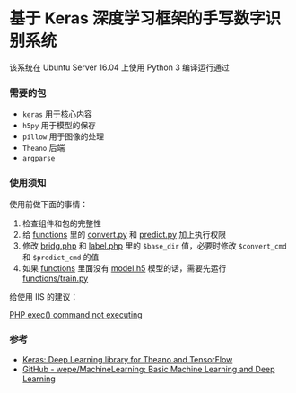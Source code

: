 # 基于 Keras 深度学习框架的手写数字识别系统

该系统在 Ubuntu Server 16.04 上使用 Python 3 编译运行通过

### 需要的包

* `keras` 用于核心内容
* `h5py` 用于模型的保存
* `pillow` 用于图像的处理
* `Theano` 后端
* `argparse`

### 使用须知

使用前做下面的事情：

1. 检查组件和包的完整性
2. 给 [functions](/functions) 里的 [convert.py](/functions/convert.py) 和 [predict.py](/functions/predict.py) 加上执行权限
2. 修改 [bridg.php](/bridg.php) 和 [label.php](/label.php) 里的 `$base_dir` 值，必要时修改 `$convert_cmd` 和 `$predict_cmd` 的值
3. 如果 [functions](/functions) 里面没有 [model.h5](/functions/model.h5) 模型的话，需要先运行 [functions/train.py](/functions/train.py)

给使用 IIS 的建议：

[PHP exec() command not executing](http://stackoverflow.com/questions/39240196/php-exec-command-not-executing)

### 参考

 * [Keras: Deep Learning library for Theano and TensorFlow](https://keras.io/)
 * [GitHub - wepe/MachineLearning: Basic Machine Learning and Deep Learning](https://github.com/wepe/MachineLearning)
